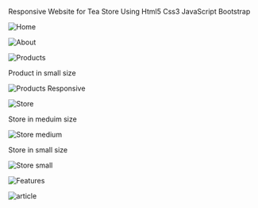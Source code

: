 Responsive Website for Tea Store Using Html5 Css3 JavaScript Bootstrap

![Home](https://github.com/fatma8720/Tea-House/blob/main/ReadmeImages/Home.png)

![About](https://github.com/fatma8720/Tea-House/blob/main/ReadmeImages/About.png)

![Products](https://github.com/fatma8720/Tea-House/blob/main/ReadmeImages/Products.png)

Product in small size

![Products Responsive](https://github.com/fatma8720/Tea-House/blob/main/ReadmeImages/Products%20Responsive.png)

![Store](https://github.com/fatma8720/Tea-House/blob/main/ReadmeImages/Store.png)



Store in meduim size 



![Store medium](https://github.com/fatma8720/Tea-House/blob/main/ReadmeImages/Store%20medium.png)





Store in small size 

![Store small](https://github.com/fatma8720/Tea-House/blob/main/ReadmeImages/Store%20small.png)

![Features](https://github.com/fatma8720/Tea-House/blob/main/ReadmeImages/Features.png)

![article](https://github.com/fatma8720/Tea-House/blob/main/ReadmeImages/article.png)
